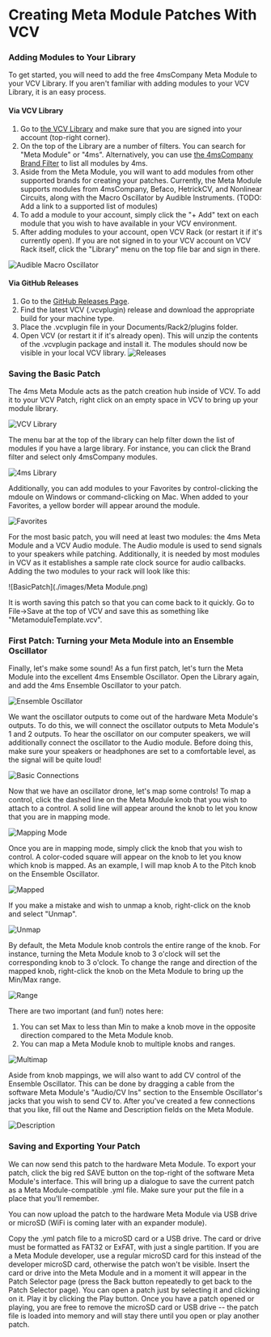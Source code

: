 # Creating Meta Module Patches With VCV

### Adding Modules to Your Library
To get started, you will need to add the free 4msCompany Meta Module to your VCV Library. If you aren't familiar with adding modules to your VCV Library, it is an easy process.

#### Via VCV Library
1) Go to [the VCV Library](https://library.vcvrack.com/) and make sure that you are signed into your account (top-right corner).
2) On the top of the Library are a number of filters. You can search for "Meta Module" or "4ms". Alternatively, you can use [the 4msCompany Brand Filter](https://library.vcvrack.com/?query=&brand=4msCompany&tag=&license=) to list all modules by 4ms.
3) Aside from the Meta Module, you will want to add modules from other supported brands for creating your patches. Currently, the Meta Module supports modules from 4msCompany, Befaco, HetrickCV, and Nonlinear Circuits, along with the Macro Oscillator by Audible Instruments. (TODO: Add a link to a supported list of modules)
4) To add a module to your account, simply click the "+ Add" text on each module that you wish to have available in your VCV environment.
5) After adding modules to your account, open VCV Rack (or restart it if it's currently open). If you are not signed in to your VCV account on VCV Rack itself, click the "Library" menu on the top file bar and sign in there.

![Audible Macro Oscillator](./images/AudibleMacro.png)

#### Via GitHub Releases
1) Go to the [GitHub Releases Page](https://github.com/4ms/metamodule/releases/).
2) Find the latest VCV (.vcvplugin) release and download the appropriate build for your machine type.
3) Place the .vcvplugin file in your Documents/Rack2/plugins folder.
4) Open VCV (or restart it if it's already open). This will unzip the contents of the .vcvplugin package and install it. The modules should now be visible in your local VCV library.
![Releases](./images/GHReleases.png)

### Saving the Basic Patch

The 4ms Meta Module acts as the patch creation hub inside of VCV. To add it to your VCV Patch, right click on an empty space in VCV to bring up your module library.

![VCV Library](./images/Library.png)

The menu bar at the top of the library can help filter down the list of modules if you have a large library. For instance, you can click the Brand filter and select only 4msCompany modules.

![4ms Library](./images/4msLibrary.png)

Additionally, you can add modules to your Favorites by control-clicking the mdoule on Windows or command-clicking on Mac. When added to your Favorites, a yellow border will appear around the module.

![Favorites](./images/FavoritesLibrary.png)

For the most basic patch, you will need at least two modules: the 4ms Meta Module and a VCV Audio module. The Audio module is used to send signals to your speakers while patching. Additionally, it is needed by most modules in VCV as it establishes a sample rate clock source for audio callbacks. Adding the two modules to your rack will look like this:

![BasicPatch](./images/Meta Module.png)

It is worth saving this patch so that you can come back to it quickly. Go to File->Save at the top of VCV and save this as something like "MetamoduleTemplate.vcv".

### First Patch: Turning your Meta Module into an Ensemble Oscillator

Finally, let's make some sound! As a fun first patch, let's turn the Meta Module into the excellent 4ms Ensemble Oscillator. Open the Library again, and add the 4ms Ensemble Oscillator to your patch.

![Ensemble Oscillator](./images/Ensemble.png)

We want the oscillator outputs to come out of the hardware Meta Module's outputs. To do this, we will connect the oscillator outputs to Meta Module's 1 and 2 outputs. To hear the oscillator on our computer speakers, we will additionally connect the oscillator to the Audio module. Before doing this, make sure your speakers or headphones are set to a comfortable level, as the signal will be quite loud!

![Basic Connections](./images/EnsembleConnected.png)

Now that we have an oscillator drone, let's map some controls! To map a control, click the dashed line on the Meta Module knob that you wish to attach to a control. A solid line will appear around the knob to let you know that you are in mapping mode.

![Mapping Mode](./images/MappingMode.png)

Once you are in mapping mode, simply click the knob that you wish to control. A color-coded square will appear on the knob to let you know which knob is mapped. As an example, I will map knob A to the Pitch knob on the Ensemble Oscillator.

![Mapped](./images/Mapped.png)

If you make a mistake and wish to unmap a knob, right-click on the knob and select "Unmap".

![Unmap](./images/Unmap.png)

By default, the Meta Module knob controls the entire range of the knob. For instance, turning the Meta Module knob to 3 o'clock will set the corresponding knob to 3 o'clock. To change the range and direction of the mapped knob, right-click the knob on the Meta Module to bring up the Min/Max range.

![Range](./images/Range.png)

There are two important (and fun!) notes here:
1) You can set Max to less than Min to make a knob move in the opposite direction compared to the Meta Module knob.
2) You can map a Meta Module knob to multiple knobs and ranges.

![Multimap](./images/Multimap.png)

Aside from knob mappings, we will also want to add CV control of the Ensemble Oscillator. This can be done by dragging a cable from the software Meta Module's "Audio/CV Ins" section to the Ensemble Oscillator's jacks that you wish to send CV to. After you've created a few connections that you like, fill out the Name and Description fields on the Meta Module.

![Description](./images/Description.png)

### Saving and Exporting Your Patch

We can now send this patch to the hardware Meta Module. To export your patch, click the big red SAVE button on the top-right of the software Meta Module's interface. This will bring up a dialogue to save the current patch as a Meta Module-compatible .yml file. Make sure your put the file in a place that you'll remember.

You can now upload the patch to the hardware Meta Module via USB drive or microSD (WiFi is coming later with an expander module).

Copy the .yml patch file to a microSD card or a USB drive. The card or
drive must be formatted as FAT32 or ExFAT, with just a single partition. If you
are a Meta Module developer, use a regular microSD card for this instead of the
developer microSD card, otherwise the patch won't be visible. Insert the card
or drive into the Meta Module and in a moment it will appear in the Patch
Selector page (press the Back button repeatedly to get back to the Patch
Selector page). You can open a patch just by selecting it and clicking on it.
Play it by clicking the Play button. Once you have a patch opened or playing,
you are free to remove the microSD card or USB drive -- the patch file is
loaded into memory and will stay there until you open or play another patch.

